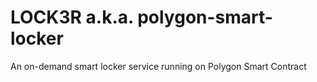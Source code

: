# LOCK3R a.k.a. polygon-smart-locker
An on-demand smart locker service running on Polygon Smart Contract
